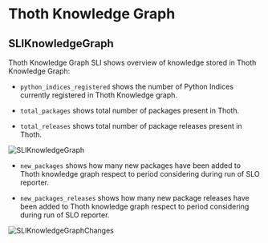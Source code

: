 # Thoth Knowledge Graph

## SLIKnowledgeGraph

Thoth Knowledge Graph SLI shows overview of knowledge stored in Thoth Knowledge Graph:

- `python_indices_registered` shows the number of Python Indices currently registered in Thoth Knowledge graph.

- `total_packages` shows total number of packages present in Thoth.

- `total_releases` shows total number of package releases present in Thoth.

![SLIKnowledgeGraph](https://raw.githubusercontent.com/thoth-station/slo-reporter/master/thoth/slo_reporter/sli_knowledge_graph/SLIKnowledgeGraph.png)

- `new_packages` shows how many new packages have been added to Thoth knowledge graph respect to period considering during run of SLO reporter.

- `new_packages_releases` shows how many new package releases have been added to Thoth knowledge graph respect to period considering during run of SLO reporter.

![SLIKnowledgeGraphChanges](https://raw.githubusercontent.com/thoth-station/slo-reporter/master/thoth/slo_reporter/sli_knowledge_graph/SLIKnowledgeGraphChanges.png)
